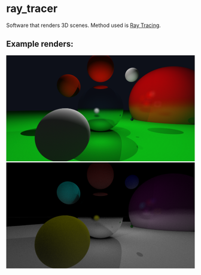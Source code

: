 # ray_tracer
Software that renders 3D scenes. Method used is [Ray Tracing](https://en.wikipedia.org/wiki/Ray_tracing_(graphics)).

Example renders:
---
![example render](https://raw.githubusercontent.com/aleksandar-j/ray_tracer/master/readme/example_render.png)
![example render](https://raw.githubusercontent.com/aleksandar-j/ray_tracer/master/readme/example_render_2.png)
